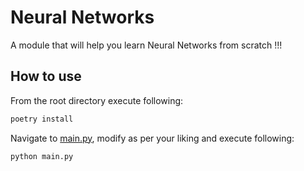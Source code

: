 # Neural Networks

A module that will help you learn Neural Networks from scratch !!!

## How to use

From the root directory execute following:
```bash
poetry install
```

Navigate to [main.py](https://github.com/ishan-modi/neuralnetworks/tree/master/neuralnetworks/main.py), modify as per your liking and execute following:
```python
python main.py
```



